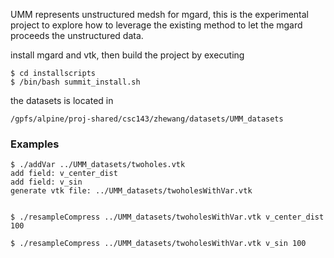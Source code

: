 UMM represents unstructured medsh for mgard, this is the experimental project to explore
how to leverage the existing method to let the mgard proceeds the unstructured data.


install mgard and vtk, then build the project by executing

```
$ cd installscripts
$ /bin/bash summit_install.sh
```

the datasets is located in 

```
/gpfs/alpine/proj-shared/csc143/zhewang/datasets/UMM_datasets
```

### Examples

```
$ ./addVar ../UMM_datasets/twoholes.vtk 
add field: v_center_dist
add field: v_sin
generate vtk file: ../UMM_datasets/twoholesWithVar.vtk


$ ./resampleCompress ../UMM_datasets/twoholesWithVar.vtk v_center_dist 100

$ ./resampleCompress ../UMM_datasets/twoholesWithVar.vtk v_sin 100

```

